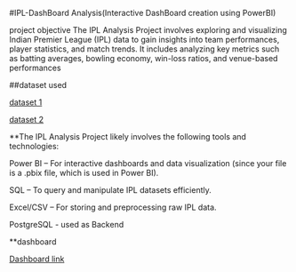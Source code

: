 #IPL-DashBoard Analysis(Interactive DashBoard creation using PowerBI)

project objective
The IPL Analysis Project involves exploring and visualizing Indian Premier League (IPL) data to gain insights into team performances, player statistics, and match trends. It includes analyzing key metrics such as batting averages, bowling economy, win-loss ratios, and venue-based performances

##dataset used

<a href="https://docs.google.com/spreadsheets/d/1Gk-vyRRAGTtKeM05LzhjTvWgbJZhdQnA/edit?usp=sharing&ouid=113092499772322892053&rtpof=true&sd=true"> dataset 1 </a>

<a href="https://docs.google.com/spreadsheets/d/1AY9gPUCSBvbjc_p2QU-JE8PSXvbr82a0/edit?usp=sharing&ouid=113092499772322892053&rtpof=true&sd=true"> dataset 2 </a>

**The IPL Analysis Project likely involves the following tools and technologies:

Power BI – For interactive dashboards and data visualization (since your file is a .pbix file, which is used in Power BI).

SQL – To query and manipulate IPL datasets efficiently.

Excel/CSV – For storing and preprocessing raw IPL data.

PostgreSQL - used as Backend

**dashboard 

<a href="https://drive.google.com/file/d/1bSVJokaoV0-Romo1XOasoSV_-j18np1t/view?usp=sharing"> Dashboard link </a>
